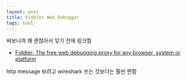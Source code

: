 ```yaml
---
layout: post
title: Fiddler Web Debugger
tags: tool
---
```


써보니까 꽤 괜찮아서 잊기 전에 링크함

* [Fiddler: The free web debugging proxy for any browser, system or platform](http://www.telerik.com/fiddler)

http message 보려고 wireshark 쓰는 것보다는 훨씬 편함